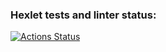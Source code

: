 ### Hexlet tests and linter status:
[![Actions Status](https://github.com/botti4elli/frontend-project-11/actions/workflows/hexlet-check.yml/badge.svg)](https://github.com/botti4elli/frontend-project-11/actions)